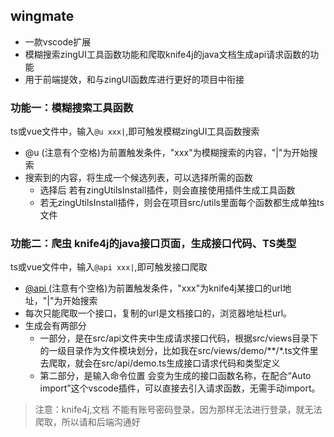 ## wingmate

- 一款vscode扩展
- 模糊搜索zingUI工具函数功能和爬取knife4j的java文档生成api请求函数的功能
- 用于前端提效，和与zingUI函数库进行更好的项目中衔接

### 功能一：模糊搜索工具函数

ts或vue文件中，输入`@u xxx|`,即可触发模糊zingUI工具函数搜索

- @u (注意有个空格)为前置触发条件，"xxx"为模糊搜索的内容，"|"为开始搜索
- 搜索到的内容，将生成一个候选列表，可以选择所需的函数
   - 选择后 若有zingUtilsInstall插件，则会直接使用插件生成工具函数
   - 若无zingUtilsInstall插件，则会在项目src/utils里面每个函数都生成单独ts文件

### 功能二：爬虫 knife4j的java接口页面，生成接口代码、TS类型

ts或vue文件中，输入`@api xxx|`,即可触发接口爬取

- [@api ](/api ) (注意有个空格)为前置触发条件，"xxx"为knife4j某接口的url地址，"|"为开始搜索
- 每次只能爬取一个接口，复制的url是文档接口的，浏览器地址栏url。
- 生成会有两部分
   - 一部分，是在src/api文件夹中生成请求接口代码，根据src/views目录下的一级目录作为文件模块划分，比如我在src/views/demo/**/*.ts文件里去爬取，就会在src/api/demo.ts生成接口请求代码和类型定义
   - 第二部分，是输入命令位置 会变为生成的接口函数名称，在配合“Auto import”这个vscode插件，可以直接去引入请求函数，无需手动import。

> 注意：knife4j,文档 不能有账号密码登录，因为那样无法进行登录，就无法爬取，所以请和后端沟通好

